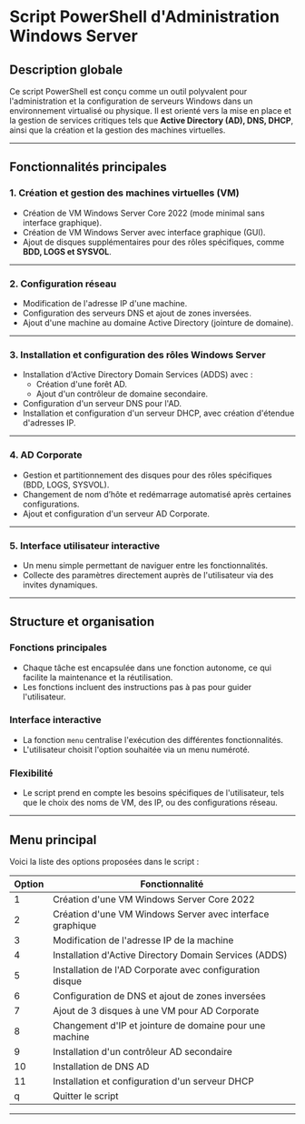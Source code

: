 # Script PowerShell d'Administration Windows Server

## Description globale

Ce script PowerShell est conçu comme un outil polyvalent pour l'administration et la configuration de serveurs Windows dans un environnement virtualisé ou physique. Il est orienté vers la mise en place et la gestion de services critiques tels que **Active Directory (AD), DNS, DHCP**, ainsi que la création et la gestion des machines virtuelles. 

---

## Fonctionnalités principales

### 1. **Création et gestion des machines virtuelles (VM)**
- Création de VM Windows Server Core 2022 (mode minimal sans interface graphique).
- Création de VM Windows Server avec interface graphique (GUI).
- Ajout de disques supplémentaires pour des rôles spécifiques, comme **BDD, LOGS et SYSVOL**.

---

### 2. **Configuration réseau**
- Modification de l'adresse IP d'une machine.
- Configuration des serveurs DNS et ajout de zones inversées.
- Ajout d'une machine au domaine Active Directory (jointure de domaine).

---

### 3. **Installation et configuration des rôles Windows Server**
- Installation d'Active Directory Domain Services (ADDS) avec :
  - Création d'une forêt AD.
  - Ajout d'un contrôleur de domaine secondaire.
- Configuration d'un serveur DNS pour l'AD.
- Installation et configuration d'un serveur DHCP, avec création d'étendue d'adresses IP.

---

### 4. **AD Corporate**
- Gestion et partitionnement des disques pour des rôles spécifiques (BDD, LOGS, SYSVOL).
- Changement de nom d’hôte et redémarrage automatisé après certaines configurations.
- Ajout et configuration d'un serveur AD Corporate.

---

### 5. **Interface utilisateur interactive**
- Un menu simple permettant de naviguer entre les fonctionnalités.
- Collecte des paramètres directement auprès de l'utilisateur via des invites dynamiques.

---

## Structure et organisation

### **Fonctions principales**
- Chaque tâche est encapsulée dans une fonction autonome, ce qui facilite la maintenance et la réutilisation.
- Les fonctions incluent des instructions pas à pas pour guider l'utilisateur.

### **Interface interactive**
- La fonction `menu` centralise l'exécution des différentes fonctionnalités.
- L'utilisateur choisit l'option souhaitée via un menu numéroté.

### **Flexibilité**
- Le script prend en compte les besoins spécifiques de l'utilisateur, tels que le choix des noms de VM, des IP, ou des configurations réseau.

---

## Menu principal

Voici la liste des options proposées dans le script :

| Option | Fonctionnalité                                            |
|--------|-----------------------------------------------------------|
| 1      | Création d'une VM Windows Server Core 2022               |
| 2      | Création d'une VM Windows Server avec interface graphique |
| 3      | Modification de l'adresse IP de la machine               |
| 4      | Installation d'Active Directory Domain Services (ADDS)   |
| 5      | Installation de l'AD Corporate avec configuration disque  |
| 6      | Configuration de DNS et ajout de zones inversées         |
| 7      | Ajout de 3 disques à une VM pour AD Corporate            |
| 8      | Changement d'IP et jointure de domaine pour une machine  |
| 9      | Installation d'un contrôleur AD secondaire               |
| 10     | Installation de DNS AD                                   |
| 11     | Installation et configuration d'un serveur DHCP          |
| q      | Quitter le script                                        |

---
